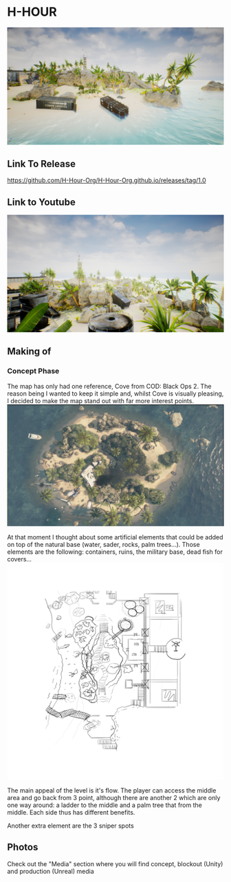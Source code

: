 # H-HOUR 
![Preview](https://github.com/H-Hour-Org/H-Hour-Org.github.io/blob/master/Media/Unreal/HighresScreenshot00033.png?raw=true)

## Link To Release
https://github.com/H-Hour-Org/H-Hour-Org.github.io/releases/tag/1.0

## Link to Youtube 
[![H-Hour video](https://github.com/H-Hour-Org/H-Hour-Org.github.io/blob/master/Media/Unreal/HighresScreenshot00027.png?raw=true)](https://youtu.be/9DEpsvblBMo)

## Making of
### Concept Phase
The map has only had one reference, Cove from COD: Black Ops 2. The reason being I wanted to keep it simple and, whilst Cove is visually pleasing, I decided to make the map stand out with far more interest points. 
![Cove](https://github.com/H-Hour-Org/H-Hour-Org.github.io/blob/master/Media/Concept/Ref.png?raw=true)

At that moment I thought about some artificial elements that could be added on top of the natural base (water, sader, rocks, palm trees...). Those elements are the following: containers, ruins, the military base, dead fish for covers... 
![Concept](https://github.com/H-Hour-Org/H-Hour-Org.github.io/blob/master/Media/Concept/Concept.png)

The main appeal of the level is it's flow. The player can access the middle area and go back from 3 point, although there are another 2 which are only one way around: a ladder to the middle and a palm tree that from the middle. Each side thus has different benefits. 

Another extra element are the 3 sniper spots

## Photos
Check out the "Media" section where you will find concept, blockout (Unity) and production (Unreal) media 

